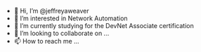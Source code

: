 - 👋 Hi, I’m @jeffreyaweaver
- 👀 I’m interested in Network Automation
- 🌱 I’m currently studying for the DevNet Associate certification
- 💞️ I’m looking to collaborate on ...
- 📫 How to reach me ...

<!---
jeffreyaweaver/jeffreyaweaver is a ✨ special ✨ repository because its `README.md` (this file) appears on your GitHub profile.
You can click the Preview link to take a look at your changes.
--->

